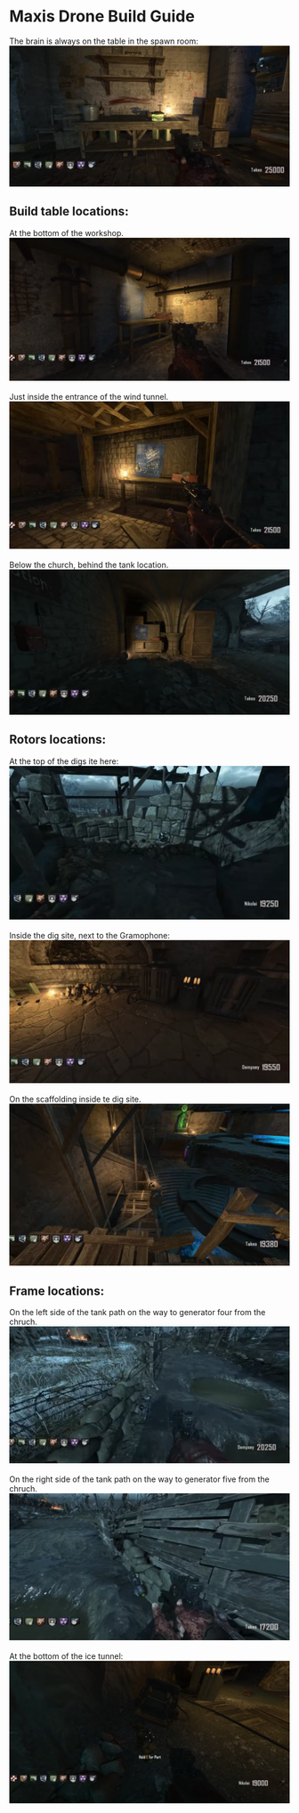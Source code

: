# Maxis Drone Build Guide
The brain is always on the table in the spawn room:\
![alt text](images/img73.png)

## Build table locations:
At the bottom of the workshop.\
![alt text](images/img61.png)\
\
Just inside the entrance of the wind tunnel.\
![alt text](images/img62.png)\
\
Below the church, behind the tank location.\
![alt text](images/img63.png)

## Rotors locations:
At the top of the digs ite here:\
![alt text](images/img74.png)\
\
Inside the dig site, next to the Gramophone:\
![alt text](images/img75.png)\
\
On the scaffolding inside te dig site.\
![alt text](images/img76.png)

## Frame locations:
On the left side of the tank path on the way to generator four from the chruch.\
![alt text](images/img77.png)\
\
On the right side of the tank path on the way to generator five from the chruch.\
![alt text](images/img78.png)\
\
At the bottom of the ice tunnel:\
![alt text](images/img79.png)
